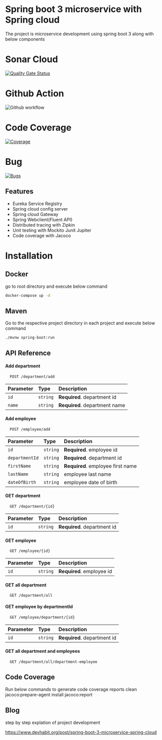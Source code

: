 
# Spring boot 3 microservice with Spring cloud
The project is microservice development using spring boot 3 along with below components
# Sonar Cloud
[![Quality Gate Status](https://sonarcloud.io/api/project_badges/measure?project=bhavesh-bhatt-tech_springboot-microservice&metric=alert_status)](https://sonarcloud.io/summary/new_code?id=bhavesh-bhatt-tech_springboot-microservice)

# Github Action 
![Github workflow](https://github.com/bhavesh-bhatt-tech/springboot-microservice/actions/workflows/build.yml/badge.svg)

# Code Coverage
[![Coverage](https://sonarcloud.io/api/project_badges/measure?project=bhavesh-bhatt-tech_springboot-microservice&metric=coverage)](https://sonarcloud.io/summary/new_code?id=bhavesh-bhatt-tech_springboot-microservice)

# Bug 
[![Bugs](https://sonarcloud.io/api/project_badges/measure?project=bhavesh-bhatt-tech_springboot-microservice&metric=bugs)](https://sonarcloud.io/summary/new_code?id=bhavesh-bhatt-tech_springboot-microservice)

## Features

- Eureka Service Registry
- Spring cloud config server
- Spring cloud Gateway
- Spring Webclient(Fluent API)
- Distributed tracing with Zipkin
- Unit testing with Mockito Junit Jupiter
- Code coverage with Jacoco

# Installation

## Docker
go to root directory and execute below command

```bash
docker-compose up -d
```
## Maven
Go to the respective project directory in each project and execute below command
```bash
./mvnw spring-boot:run
```
## API Reference

#### Add department

```http
  POST /department/add
```

| Parameter | Type     | Description                |
| :-------- | :------- | :------------------------- |
| `id` | `string` | **Required**. department id |
| `name` | `string` | **Required**. department name |

#### Add employee

```http
  POST /employee/add
```

| Parameter | Type     | Description                       |
| :-------- | :------- | :-------------------------------- |
| `id`   | `string` | **Required**. employee id |
| `departmentId`    | `string` | **Required**. department id |
| `firstName`   | `string` | **Required**. employee first name |
| `lastName`   | `string` | employee last name |
| `dateOfBirth`   | `string` | employee date of birth |

#### GET department

```http
  GET /department/{id}
```

| Parameter | Type     | Description                |
| :-------- | :------- | :------------------------- |
| `id` | `string` | **Required**. department id |

#### GET employee

```http
  GET /employee/{id}
```

| Parameter | Type     | Description                |
| :-------- | :------- | :------------------------- |
| `id` | `string` | **Required**. employee id |

#### GET all department

```http
  GET /department/all
```

#### GET employee by departmentId

```http
  GET /employee/department/{id}
```

| Parameter | Type     | Description                |
| :-------- | :------- | :------------------------- |
| `id` | `string` | **Required**. department id |

#### GET all department and employees

```http
  GET /department/all/department-employee
```


## Code Coverage
Run below commands to generate code coverage reports
clean jacoco:prepare-agent install jacoco:report

## Blog
step by step explation of project development

https://www.devhabit.org/post/spring-boot-3-microservice-spring-cloud
